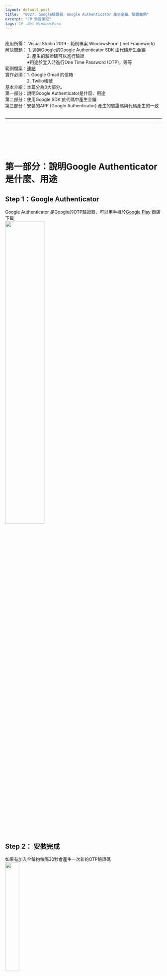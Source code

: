 ```yaml
---
layout: default_post
title:  "0027. Google驗證器，Google Authenticator 產生金鑰、驗證範例"
excerpt: "C# 學習筆記"
tags: C# .Net WindowsForm
---
```

<div class="summary">
<br/>應用所需： Visual Studio 2019 - 範例專案 WindowsForm (.net Framework)
<br/>解決問題： 1. 透過Google的Google Authenticator SDK 由代碼產生金鑰
<br/>&emsp;&emsp;&emsp;&emsp;&emsp;2. 產生的驗證碼可以進行驗證
<br/>&emsp;&emsp;&emsp;&emsp;&emsp;※用途於登入時進行One Time Password (OTP)，等等
<br/>範例檔案：<a href="https://github.com/gotoa1234/GoogleAuthenticatorExample.git">連結</a>
<br/>實作必須：1. Google Gmail 的信箱
<br/>&emsp;&emsp;&emsp;&emsp;&emsp;2. Twilio帳號
<br/>基本介紹：本篇分為3大部分。
<br/>第一部分：說明Google Authenticator是什麼、用途
<br/>第二部分：使用Google SDK 於代碼中產生金鑰
<br/>第三部分：安裝的APP (Google Authenticator) 產生的驗證碼與代碼產生的一致
</div>

<div class="title">
    <br/><hr class="titleinner">
	<span></span>
	<hr class="titleinner"><br/>
</div>


<br/><br/>
<h1>  第一部分：說明Google Authenticator是什麼、用途</h1>
<h2>Step 1：Google Authenticator</h2>
Google Authenticator 是Google的OTP驗證器，可以用手機於<a href="https://play.google.com/store/apps/details?id=com.google.android.apps.authenticator2">Google Play</a> 商店下載
<br/> <img src="/assets/image/LearnNote/2020_10_28_1_1.png" width="50%" height="50%" />
<br/><br/>

<h2>Step 2： 安裝完成</h2>
如果有加入金鑰約每隔30秒會產生一次新的OTP驗證碼
<br/> <img src="/assets/image/LearnNote/2020_10_28_1_2.png" width="30%" height="30%" />
<br/><br/>

<h2>Step 3： 加入金鑰</h2>
加入金鑰的方式可以用 "手動輸入" 或 "掃描QR Code"
<br/> <img src="/assets/image/LearnNote/2020_10_28_1_3.png" width="30%" height="30%" />
<br/><br/>

<h2>Step 4： 典型使用情況</h2>
說明出處: <a href="https://zh.wikipedia.org/wiki/Google%E8%BA%AB%E4%BB%BD%E9%AA%8C%E8%AF%81%E5%99%A8">Wiki </a>
<br/>重點： 開發者的網站需要提供用戶一組金鑰，此金鑰開發者也必須記錄，未來用戶登入時驗證兩邊的驗證碼是否一致
<br/> <img src="/assets/image/LearnNote/2020_10_28_1_4.png" width="100%" height="100%" />
<br/><br/>

<br/><br/>
<h1> 第二部分：使用Google SDK 於代碼中產生金鑰</h1>
<h2>Step 1： 建立新專案</h2>
開啟Visual Studio 建立一個新專案(這邊使用Windows Form作為範例)  -> 加入參考
<br/> <img src="/assets/image/LearnNote/2020_10_28_1_5.png" width="50%" height="50%" />
<br/><br/>

<h2>Step 2： 輸入 google.Authenticator </h2>
安裝
<br/> <img src="/assets/image/LearnNote/2020_10_28_1_6.png" width="100%" height="100%" />
<br/><br/>

<h2>Step 3： 引用Google SDK</h2>
``` C#
using Google.Authenticator;
```
<br/><br/>

<h2>Step 4： 產生QR Code與加密金鑰的代碼</h2>
其中TwoFactorAuthenticator Class 是Google SDK 的物件
<br/>1. Account 是自己設定，會影響產生的手動金鑰 ManualEntryKey 與 QR Code
<br/>2. Secret Key 是自己設定，會影響產生的手動金鑰 ManualEntryKey 與 QR Code
<br/>3. ManualEntryKey 由上面兩個參數產生

``` C#
/// <summary>
/// 產生QR Code 與 加密金鑰
/// </summary>
public void CreateSecretKeyAndQrCode()
{
    TwoFactorAuthenticator tfA = new TwoFactorAuthenticator();
    var setupCode = tfA.GenerateSetupCode(textBox_account.Text, textBox_account.Text, textBox_SecretKey.Text, false, 3);

    //1. QRCode圖片從記憶體轉到畫面上
    using (MemoryStream ms = new MemoryStream(Convert.FromBase64String(setupCode.QrCodeSetupImageUrl.Replace("data:image/png;base64,", ""))))
        pictureBox_QRCode.Image = Image.FromStream(ms);

    //2. 產生的金鑰與資訊
    this.textBox_Message.Text =
       "結合密鑰的文字 Account: " + textBox_account.Text + System.Environment.NewLine +
       "自已加密的密鑰 Secret Key: " + textBox_SecretKey.Text + System.Environment.NewLine +
       "手動輸入的密鑰 Encoded Key: " + setupCode.ManualEntryKey;
}
```
<br/><br/>

<h2>Step 5： 執行結果</h2>
產生QR Code與加密金鑰的代碼畫面
<br/> <img src="/assets/image/LearnNote/2020_10_28_1_7.png" width="100%" height="100%" />
<br/><br/>

<h2>Step 6： 產生驗證碼的代碼</h2>

``` C#
/// <summary>
/// 產生Secret當前的驗證碼
/// </summary>
public List<string> GeneratorCurrentCode()
{
    var resultArray = new TwoFactorAuthenticator().GetCurrentPINs(textBox_SecretKey.Text);
    var resultList = new List<string>(resultArray);
    return resultList;
}

```

<br/><br/>

<h2>Step 7： 執行結果</h2>
以下為產生驗證碼的代碼的執行結果
<br/> <img src="/assets/image/LearnNote/2020_10_28_1_8.png" width="100%" height="100%" />
<br/><br/>

<h2>Step 8： 驗證碼是否合法的代碼-1</h2>

``` C#
/// <summary>
/// 驗證碼是否正確
/// </summary>
/// <returns></returns>
public string ValidateGoogleAuthCode()
{
    var isRight = false;
    TwoFactorAuthenticator tfA = new TwoFactorAuthenticator();
    isRight = tfA.ValidateTwoFactorPIN(textBox_SecretKey.Text, textBox_ValidateCode.Text);
    return isRight ? "驗證正確" : "錯誤";
}
```
<br/><br/>

<h2>Step 9： 驗證碼是否合法的代碼-2</h2>
以下為產生驗證碼的代碼的執行結果
<br/> <img src="/assets/image/LearnNote/2020_10_28_1_9.png" width="50%" height="50%" />
<br/><br/>


<br/><br/>
<h1> 第三部分：安裝的APP (Google Authenticator) 產生的驗證碼與代碼產生的一致</h1>

<h2>Step 1： 拿出手機與程式比對 </h2>
可以發現SecretKey相同時產生的金鑰會一致，而且每隔30秒會替換新的驗證碼
<br/> <img src="/assets/image/LearnNote/2020_10_28_1_10.png" width="50%" height="50%" />
<br/><br/>

